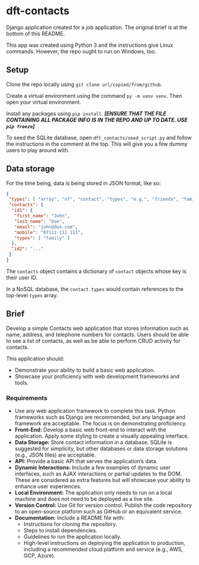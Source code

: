 # dft-contacts

Django application created for a job application. The original brief is at the bottom of this README.

This app was created using Python 3 and the instructions give Linux commands. However, the repo ought to run on Windows, too.

## Setup

Clone the repo locally using `git clone url/copied/from/github`.

Create a virtual environment using the command `py -m venv venv`. Then open your virtual environment.

Install any packages using `pip install`. _**[ENSURE THAT THE FILE CONTAINING ALL PACKAGE INFO IS IN THE REPO AND UP TO DATE. USE `pip freeze`]**_

To seed the SQLite database, open `dft_contacts/seed_script.py` and follow the instructions in the comment at the top. This will give you a few dummy users to play around with.

## Data storage

For the time being, data is being stored in JSON format, like so:

```json
{
 "types": [ "array", "of", "contact", "types", "e.g.", "friends", "family", "other" ],
 "contacts": {
  "id1": {
   "first_name": "John",
   "last_name": "Doe",
   "email": "john@doe.com",
   "mobile": "07111 111 111",
   "types": [ "family" ]
  },
  "id2": "..."
 }
}
```

The `contacts` object contains a dictionary of `contact` objects whose key is their user ID.

In a NoSQL database, the `contact.types` would contain references to the top-level `types` array.

## Brief

Develop a simple Contacts web application that stores information such as name, address, and telephone numbers for contacts. Users should be able to see a list of contacts, as well as be able to perform CRUD activity for contacts.

This application should:

- Demonstrate your ability to build a basic web application.
- Showcase your proficiency with web development frameworks and tools.

### Requirements

- Use any web application framework to complete this task. Python frameworks such as Django are recommended, but any language and framework are acceptable. The focus is on demonstrating proficiency.
- **Front-End:** Develop a basic web front-end to interact with the application. Apply some styling to create a visually appealing interface.
- **Data Storage:** Store contact information in a database. SQLite is suggested for simplicity, but other databases or data storage solutions (e.g., JSON files) are acceptable.
- **API:** Provide a basic API that serves the application’s data.
- **Dynamic Interactions:** Include a few examples of dynamic user interfaces, such as AJAX interactions or partial updates to the DOM. These are considered as extra features but will showcase your ability to enhance user experiences.
- **Local Environment:** The application only needs to run on a local machine and does not need to be deployed as a live site.
- **Version Control:** Use Git for version control. Publish the code repository to an open-source platform such as GitHub or an equivalent service.
- **Documentation:** Include a README file with:
  - Instructions for cloning the repository.
  - Steps to install dependencies.
  - Guidelines to run the application locally.
  - High-level instructions on deploying the application to production, including a recommended cloud platform and service (e.g., AWS, GCP, Azure).
